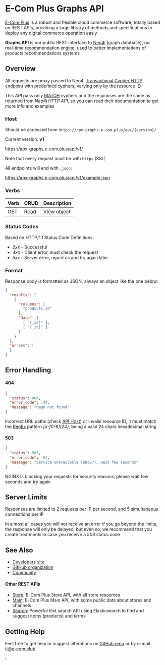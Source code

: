 # E-Com Plus Graphs API

[E-Com Plus](https://www.e-com.plus)
is a robust and flexible cloud commerce software,
totally based on REST APIs, providing a large library of methods and specifications
to deploy any digital commerce operation easly

**Graphs API** is our public REST interface to
[Neo4j](https://neo4j.com/) (graph database),
our real-time recommendation engine, used to better implementations of
products recommendations systems

## Overview

All requests are proxy passed to Neo4j
[Transactional Cypher HTTP endpoint](https://neo4j.com/docs/developer-manual/3.3/http-api/#http-api-transactional)
with predefined cyphers, varying only by the resource ID

This API pass only
[MATCH](https://neo4j.com/docs/developer-manual/current/cypher/clauses/match/)
cyphers and the responses are the same as returned from _Neo4j HTTP API_,
so you can read their documentation to get more info and examples

### Host

Should be accessed from `https://apx-graphs.e-com.plus/api/{version}/`

Current version: **v1**

https://apx-graphs.e-com.plus/api/v1/

Note that every request must be with `https` (SSL)

All endpoints will end with `.json`:

https://apx-graphs.e-com.plus/api/v1/example.json

### Verbs

| Verb    | CRUD           | Description             |
|:--------|----------------|-------------------------|
| GET     | Read           | View object             |

### Status Codes

Based on HTTP/1.1 Status Code Definitions:

- *2xx* - Successful
- *4xx* - Client error, must check the request
- *5xx* - Server error, report us and try again later

### Format

Response body is formatted as JSON, always an object like the one below:

```json
{
  "results": [
    {
      "columns": [
        "products.id"
      ],
      "data": [
        [ "{_id}" ],
        [ "{_id}" ]
      ]
    }
  ],
  "errors": [
  ]
}
```

## Error Handling

#### 404

```json
{
  "status": 404,
  "error_code": -44,
  "message": "Page not found"
}
```

Incorrect URL paths (check [API Host](#introduction/overview/host))
or invalid resource ID, it must match the
[RegEx](https://regexr.com/) pattern _[a-f0-9]{24}_,
being a valid 24 chars hexadecimal string

#### 503

```json
{
  "status": 503,
  "error_code": -53,
  "message": "Service unavailable (DDoS?), wait few seconds"
}
```

NGINX is blocking your requests for security reasons, please wait few seconds and try again

## Server Limits

Responses are limited to 2 requests per IP per second,
and 5 simultaneous connections per IP

In almost all cases you will not receive an error if you go beyond the limits,
the response will only be delayed, but even so,
we recommend that you create treatments in case you receive a *503* status code

## See Also

- [Developers site](https://developers.e-com.plus)
- [GitHub organization](https://github.com/ecomclub)
- [Community](https://community.e-com.plus)

#### Other REST APIs

- [Store](https://ecomstore.docs.apiary.io):
E-Com Plus Store API, with all store resources
- [Main](https://ecomplus.docs.apiary.io):
E-Com Plus Main API, with some public data about stores and channels
- [Search](https://ecomsearch.docs.apiary.io):
Powerful text search API using Elasticsearch to find and suggest items (products) and terms

## Getting Help

Feel free to get help or suggest alterations on
[GitHub repo](https://github.com/ecomclub/ecomplus-api-docs) or by e-mail
[ti@e-com.club](mailto:ti@e-com.club)

:[](products/blueprint.apib)
